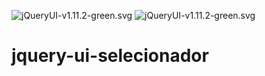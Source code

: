 ![jQueryUI-v1.11.2-green.svg](https://img.shields.io/badge/jQuery-v2.1.3-brightgreen.svg)
![jQueryUI-v1.11.2-green.svg](https://img.shields.io/badge/jQueryUI-v1.11.2-brightgreen.svg)
# jquery-ui-selecionador 
